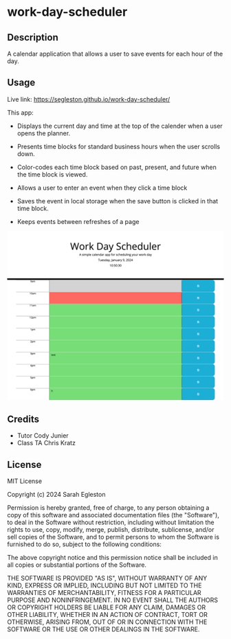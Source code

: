 # work-day-scheduler

## Description
A calendar application that allows a user to save events for each hour of the day.

## Usage

Live link: https://segleston.github.io/work-day-scheduler/ 

This app:
-   Displays the current day and time at the top of the calender when a user opens the planner.

- Presents time blocks for standard business hours when the user scrolls down.

- Color-codes each time block based on past, present, and future when the time block is viewed.

- Allows a user to enter an event when they click a time block

- Saves the event in local storage when the save button is clicked in that time block.

- Keeps events between refreshes of a page

![alt text](./assets/images/screencapture-file-Users-scrambled-Desktop-bootcamp-challenges-scheduler-work-day-scheduler-index-html-2024-01-09-10_50_30.png)


## Credits
- Tutor Cody Junier
- Class TA Chris Kratz

## License

MIT License

Copyright (c) 2024 Sarah Egleston

Permission is hereby granted, free of charge, to any person obtaining a copy
of this software and associated documentation files (the "Software"), to deal
in the Software without restriction, including without limitation the rights
to use, copy, modify, merge, publish, distribute, sublicense, and/or sell
copies of the Software, and to permit persons to whom the Software is
furnished to do so, subject to the following conditions:

The above copyright notice and this permission notice shall be included in all
copies or substantial portions of the Software.

THE SOFTWARE IS PROVIDED "AS IS", WITHOUT WARRANTY OF ANY KIND, EXPRESS OR
IMPLIED, INCLUDING BUT NOT LIMITED TO THE WARRANTIES OF MERCHANTABILITY,
FITNESS FOR A PARTICULAR PURPOSE AND NONINFRINGEMENT. IN NO EVENT SHALL THE
AUTHORS OR COPYRIGHT HOLDERS BE LIABLE FOR ANY CLAIM, DAMAGES OR OTHER
LIABILITY, WHETHER IN AN ACTION OF CONTRACT, TORT OR OTHERWISE, ARISING FROM,
OUT OF OR IN CONNECTION WITH THE SOFTWARE OR THE USE OR OTHER DEALINGS IN THE
SOFTWARE.
